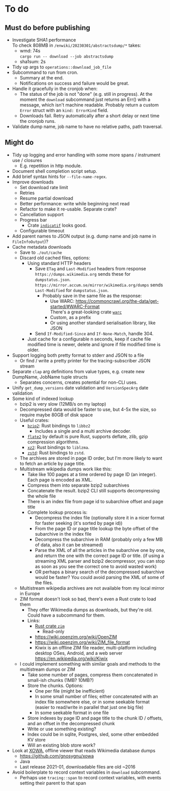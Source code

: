 # To do


## Must do before publishing

* Investigate SHA1 performance  
  To check 808MB in `/enwiki/20230301/abstractsdump/*` takes:
    * wmd: 74s  
      `cargo run -- download --job abstractsdump`
    * sha1sum: 2s
* Tidy up args to `operations::download_job_file`
* Subcommand to run from cron.
    * Summary at the end.
    * Notifications on success and failure would be great.
* Handle it gracefully in the cronjob when:
    *  The status of the job is not "done" (e.g. still in
       progress). At the moment the `download` subcommand just returns
       an Err() with a message, which isn't machine readable. Probably
       return a custom `Error` struct with an `kind: ErrorKind` field.
    *  Downloads fail. Retry automatically after a short delay or next
       time the cronjob runs.
* Validate dump name, job name to have no relative paths, path traversal.

## Might do

* Tidy up logging and error handling with some more spans / instrument use / closures
    * E.g. repetition in http module.
* Document shell completion script setup.
* Add brief syntax hints for `--file-name-regex`.
* Improve downloads
    * Set download rate limit
    * Retries
    * Resume partial download
    * Better performance: write while beginning next read
    * Refactor to make it re-usable. Separate crate?
    * Cancellation support
    * Progress bar
        * Crate [`indicatif`](https://crates.io/crates/indicatif) looks good.
    * Configurable timeout
* Add parent names to JSON output (e.g. dump name and job name in `FileInfoOutput`)?
* Cache metadata downloads
    * Save to `./out/cache`
    * Discard old cached files, options:
        * Using standard HTTP headers
            * Save `ETag` and `Last-Modified` headers from response  
              `https://dumps.wikimedia.org` sends these for `dumpstatus.json`.  
              `https://mirror.accum.se/mirror/wikimedia.org/dumps` sends `Last-Modified`
              for `dumpstatus.json`.
                * Probably save in the same file as the response:
                    * Use WARC: https://commoncrawl.org/the-data/get-started/#WARC-Format  
                      There's a great-looking crate [`warc`](https://crates.io/crates/warc)
                    * Custom, as a prefix
                    * Or using another standard serialisation library, like JSON
            * Send `If-Modified-Since` and `If-None-Match`, handle 304.
        * Just cache for a configurable n seconds, keep if cache file
          modified time is newer, delete and ignore if file modified
          time is older.
* Support logging both pretty format to stderr and JSON to a file
    * Or find / write a pretty printer for the tracing-subscriber JSON stream
* Separate `clap` arg definitions from value types, e.g. create new DumpName, JobName tuple structs
    * Separates concerns, creates potential for non-CLI uses.
* Unify `get_dump_versions` date validation and `VersionSpecArg` date validation
* Some kind of indexed lookup
    * bzip2 is very slow (12MB/s on my laptop)
    * Decompressed data would be faster to use, but 4-5x the size, so
      require maybe 80GB of disk space
    * Useful crates:
        * [`bzip2`](https://crates.io/crates/bzip2): Rust bindings to `libbz2`
            * Includes a single and a multi archive decoder.
        * [`flate2`](https://crates.io/crates/flate2) by default is pure Rust,
          supports deflate, zlib, gzip compression algorithms.
        * [`xz2`](https://crates.io/crates/xz2): Rust bindings to `liblzma`.
        * [`zstd`](https://crates.io/crates/zstd): Rust bindings to `zstd`.
    * The archives are stored in page ID order, but I'm more likely to want
      to fetch an article by page title.
    * Multistream wikipedia dumps work like this:
        * Take like 100 pages at a time ordered by page ID (an integer).
          Each page is encoded as XML.
        * Compress them into separate bzip2 subarchives
        * Concatenate the result.
          bzip2 CLI still supports decompressing the whole file
        * There is an index file from page id to subarchive offset and page title
        * Complete lookup process is:
            * Decompress the index file
              (optionally store it in a nicer format for faster seeking (it's sorted by page id))
            * From the page ID or page title lookup the byte offset of
              the subarchive in the index file
            * Decompress the subarchive in RAM (probably only a few MB
              of data, also it can be streamed)
            * Parse the XML of all the articles in the subarchive one
              by one, and return the one with the correct page ID or title.
              (if using a streaming XML parser and bzip2 decompressor,
              you can stop as soon as you see the correct one to avoid wasted work)
            * OR perhaps a binary search of the decompressed subarchive would be faster?
              You could avoid parsing the XML of some of the files.
    * Multistream wikipedia archives are not available from my local
      mirror in Europe
    * ZIM format doesn't look so bad, there's even a Rust crate to load them
        * They offer Wikimedia dumps as downloads, but they're old.
          Could have a subcommand for them.
        * Links:
            * [Rust crate `zim`](https://crates.io/crates/zim)
                * Read-only
            * <https://wiki.openzim.org/wiki/OpenZIM>
            * <https://wiki.openzim.org/wiki/ZIM_file_format>
            * Kiwix is an offline ZIM file reader, multi-platform including desktop OSes,
              Android, and a web server  
              <https://en.wikipedia.org/wiki/Kiwix>
    * I could implement something with similar goals and methods to the multistream dumps or ZIM
        * Take some number of pages, compress them concatenated in
          small-ish chunks (1MB? 10MB?)
        * Store the chunks. Options:
            *  One per file (might be inefficient)
            *  In some small number of files; either concatenated with
               an index file somewhere else, or in some seekable
               format  
               (easier to read/write in parallel that just one big file)
            *  In some seekable format in one file
        * Store indexes by page ID and page title to the chunk ID / offsets,
          and an offset in the decompressed chunk
        * Write or use something existing?
        * Index could be in sqlite, Postgres, sled, some other embedded KV store
        * Will an existing blob store work?
* Look at [XOWA](http://xowa.org/), offline viewer that reads Wikimedia database dumps
    * https://github.com/gnosygnu/xowa
    * Java
    * Last release 2021-01, downloadable files are old ~2016
* Avoid boilerplate to record context variables in `download` subcommand.
    * Perhaps use `tracing::span` to record context variables, with
      events setting their parent to that span
